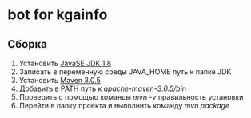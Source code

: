 # bot for kgainfo

## Сборка

1. Установить [JavaSE JDK 1.8](http://www.oracle.com/technetwork/java/javase/downloads/index.html)
  1. Записать в переменную среды JAVA_HOME путь к папке JDK
2. Установить [Maven 3.0.5](https://archive.apache.org/dist/maven/maven-3/3.0.5/binaries/)
  1. Добавить в PATH путь к *apache-maven-3.0.5/bin*
  2. Проверить с помощью команды *mvn -v* правильность установки
3. Перейти в папку проекта и выполнить команду *mvn package*
